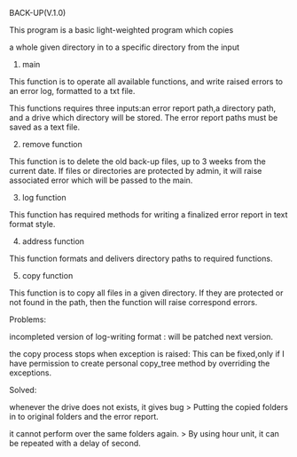 BACK-UP(V.1.0) 

This program is a basic light-weighted program which copies

a whole given directory in to a specific directory from the input 
 
 
1. main

This function is to operate all available functions, and write raised errors to an error log, formatted to a txt file.

This functions requires three inputs:an error report path,a directory path, and a drive which directory will be stored. The error report paths must be saved as a text file. 

2. remove function

This function is to delete the old back-up files, up to 3 weeks from the current date. If files or directories are protected by 
admin, it will raise associated error which will be passed to the main.
	

3. log function

 This function has required methods for writing a finalized error report in text format style.
	
4. address function

 This function formats and delivers directory paths to required functions.
 
5. copy function

 This function is to copy all files in a given directory. 
If they are protected or not found in the path, then the function will raise correspond errors.

Problems:


incompleted version of log-writing format :  will be patched next version. 

the copy process stops when exception is raised: This can be fixed,only if I have permission to create personal copy_tree method by overriding the exceptions.

Solved:

whenever the drive does not exists, it gives bug > Putting the copied folders in to original folders and the error report.

it cannot perform over the same folders again. > By using hour unit, it can be repeated with a delay of second.

